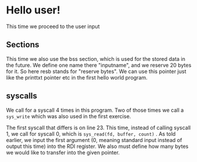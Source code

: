 # Hello user!

This time we proceed to the user input

## Sections

This time we also use the bss section, which is used for the stored data in the future. We define one name there "inputname", and we reserve 20 bytes for it. 
So here resb stands for "reserve bytes". We can use this pointer just like the printtxt pointer etc in the first hello world program.


## syscalls

We call for a syscall 4 times in this program. Two of those times we call a `sys_write` which was also used in the first exercise.

The first syscall that differs is on line 23. This time, instead of calling syscall 1, we call for syscall 0, which is  `sys_read(fd, buffer, count)` . 
As told earlier, we input the first argument (0, meaning standard input instead of output this time) into the RDI register. We also must define how many bytes we would like to transfer into the given pointer. 
